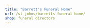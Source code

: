 ```yaml
---
title: "Barrett's Funeral Home"
url: /st-johns/barretts-funeral-home/
shop: funeral directors
---
```

